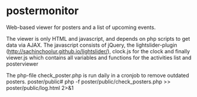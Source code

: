 # postermonitor
Web-based viewer for posters and a list of upcoming events.

The viewer is only HTML and javascript, and depends on php scripts to get data via AJAX.
The javascript consists of jQuery, the lightslider-plugin (http://sachinchoolur.github.io/lightslider/), clock.js for the clock and finally viewer.js which contains all variables and functions for the activities list and posterviewer

The php-file check_poster.php is run daily in a cronjob to remove outdated posters.
poster/public# php -f poster/public/check_posters.php >> poster/public/log.html 2>&1

